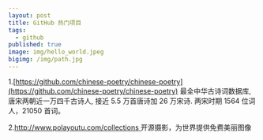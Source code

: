 ```yaml
---
layout: post
title: GitHub 热门项目
tags:
  - github
published: true
image: img/hello_world.jpeg
bigimg: /img/path.jpg
---
```


1.[https://github.com/chinese-poetry/chinese-poetry](https://github.com/chinese-poetry/chinese-poetry)
最全中华古诗词数据库, 唐宋两朝近一万四千古诗人, 接近 5.5 万首唐诗加 26 万宋诗. 两宋时期 1564 位词人，21050 首词。

2.[http://www.polayoutu.com/collections ](http://www.polayoutu.com/collections) 开源摄影，为世界提供免费美丽图像
